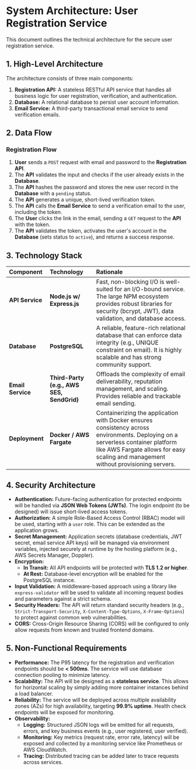 
# System Architecture: User Registration Service

This document outlines the technical architecture for the secure user registration service.

## 1. High-Level Architecture

The architecture consists of three main components:

1.  **Registration API:** A stateless RESTful API service that handles all business logic for user registration, verification, and authentication.
2.  **Database:** A relational database to persist user account information.
3.  **Email Service:** A third-party transactional email service to send verification emails.

## 2. Data Flow

### Registration Flow
1.  **User** sends a `POST` request with email and password to the **Registration API**.
2.  The **API** validates the input and checks if the user already exists in the **Database**.
3.  The **API** hashes the password and stores the new user record in the **Database** with a `pending` status.
4.  The **API** generates a unique, short-lived verification token.
5.  The **API** calls the **Email Service** to send a verification email to the user, including the token.
6.  The **User** clicks the link in the email, sending a `GET` request to the **API** with the token.
7.  The **API** validates the token, activates the user's account in the **Database** (sets status to `active`), and returns a success response.

## 3. Technology Stack

| Component | Technology | Rationale |
| :--- | :--- | :--- |
| **API Service** | **Node.js w/ Express.js** | Fast, non-blocking I/O is well-suited for an I/O-bound service. The large NPM ecosystem provides robust libraries for security (bcrypt, JWT), data validation, and database access. |
| **Database** | **PostgreSQL** | A reliable, feature-rich relational database that can enforce data integrity (e.g., UNIQUE constraint on email). It is highly scalable and has strong community support. |
| **Email Service** | **Third-Party (e.g., AWS SES, SendGrid)** | Offloads the complexity of email deliverability, reputation management, and scaling. Provides reliable and trackable email sending. |
| **Deployment** | **Docker / AWS Fargate** | Containerizing the application with Docker ensures consistency across environments. Deploying on a serverless container platform like AWS Fargate allows for easy scaling and management without provisioning servers. |

## 4. Security Architecture

- **Authentication:** Future-facing authentication for protected endpoints will be handled via **JSON Web Tokens (JWTs)**. The login endpoint (to be designed) will issue short-lived access tokens.
- **Authorization:** A simple Role-Based Access Control (RBAC) model will be used, starting with a `user` role. This can be extended as the application grows.
- **Secret Management:** Application secrets (database credentials, JWT secret, email service API keys) will be managed via environment variables, injected securely at runtime by the hosting platform (e.g., AWS Secrets Manager, Doppler).
- **Encryption:**
    - **In Transit:** All API endpoints will be protected with **TLS 1.2 or higher**.
    - **At Rest:** Database-level encryption will be enabled for the PostgreSQL instance.
- **Input Validation:** A middleware-based approach using a library like `express-validator` will be used to validate all incoming request bodies and parameters against a strict schema.
- **Security Headers:** The API will return standard security headers (e.g., `Strict-Transport-Security`, `X-Content-Type-Options`, `X-Frame-Options`) to protect against common web vulnerabilities.
- **CORS:** Cross-Origin Resource Sharing (CORS) will be configured to only allow requests from known and trusted frontend domains.

## 5. Non-Functional Requirements

- **Performance:** The P95 latency for the registration and verification endpoints should be **< 500ms**. The service will use database connection pooling to minimize latency.
- **Scalability:** The API will be designed as a **stateless service**. This allows for horizontal scaling by simply adding more container instances behind a load balancer.
- **Reliability:** The service will be deployed across multiple availability zones (AZs) for high availability, targeting **99.9% uptime**. Health check endpoints will be exposed for monitoring.
- **Observability:**
    - **Logging:** Structured JSON logs will be emitted for all requests, errors, and key business events (e.g., user registered, user verified).
    - **Monitoring:** Key metrics (request rate, error rate, latency) will be exposed and collected by a monitoring service like Prometheus or AWS CloudWatch.
    - **Tracing:** Distributed tracing can be added later to trace requests across services.
